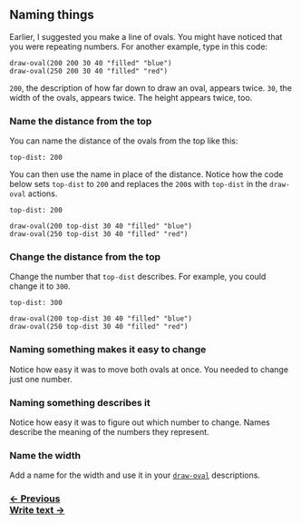 ## Naming things


Earlier, I suggested you make a line of ovals. You might have noticed that you were repeating numbers. For another example, type in this code:

```
draw-oval(200 200 30 40 "filled" "blue")
draw-oval(250 200 30 40 "filled" "red")
```

`200`, the description of how far down to draw an oval, appears twice.  `30`, the width of the ovals, appears twice. The height appears twice, too.

### Name the distance from the top

You can name the distance of the ovals from the top like this:

```
top-dist: 200
```

You can then use the name in place of the distance.  Notice how the code below sets `top-dist` to `200` and replaces the `200`s with `top-dist` in the `draw-oval` actions.

```
top-dist: 200

draw-oval(200 top-dist 30 40 "filled" "blue")
draw-oval(250 top-dist 30 40 "filled" "red")
```

### Change the distance from the top

Change the number that `top-dist` describes. For example, you could change it to `300`.

```
top-dist: 300

draw-oval(200 top-dist 30 40 "filled" "blue")
draw-oval(250 top-dist 30 40 "filled" "red")
```

### Naming something makes it easy to change

Notice how easy it was to move both ovals at once.  You needed to change just one number.

### Naming something describes it

Notice how easy it was to figure out which number to change. Names describe the meaning of the numbers they represent.

### Name the width

Add a name for the width and use it in your [`draw-oval`](#draw-oval) descriptions.

### [← Previous](#draw-a-rectangle) <div class="next">[Write text →](#write-text)</div>
